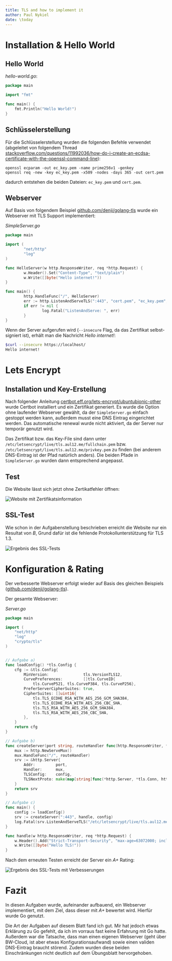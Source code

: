 ```yaml
---
title: TLS and how to implement it
author: Paul Nykiel
date: \today
---
```


# Installation & Hello World
## Hello World
*hello-world.go*:
```go
package main

import "fmt"

func main() {
    fmt.Println("Hello World!")
}
```

## Schlüsselerstellung
Für die Schlüsselerstellung wurden die folgenden Befehle verwendet (abgeleitet von folgendem Thread [stackoverflow.com/questions/11992036/how-do-i-create-an-ecdsa-certificate-with-the-openssl-command-line](https://stackoverflow.com/questions/11992036/how-do-i-create-an-ecdsa-certificate-with-the-openssl-command-line)):
```
openssl ecparam -out ec_key.pem -name prime256v1 -genkey
openssl req -new -key ec_key.pem -x509 -nodes -days 365 -out cert.pem
```
dadurch entstehen die beiden Dateien: `ec_key.pem` und `cert.pem`.

## Webserver
Auf Basis von folgendem Beispiel [github.com/denji/golang-tls](https://github.com/denji/golang-tls) 
wurde ein Webserver mit TLS Support implementiert:

*SimpleServer.go*
```go
package main

import (
        "net/http"
        "log"
)

func HelloServer(w http.ResponseWriter, req *http.Request) {
        w.Header().Set("Content-Type", "text/plain")
        w.Write([]byte("Hello internet!"))
}

func main() {
        http.HandleFunc("/", HelloServer)
        err := http.ListenAndServeTLS(":443", "cert.pem", "ec_key.pem", nil)
        if err != nil {
                log.Fatal("ListenAndServe: ", err)
        }
}
```

Wenn der Server aufgerufen wird (`--insecure` Flag, da das Zertifikat selbst-signiert ist), erhält man die Nachricht *Hello internet!*:
```bash
$curl --insecure https://localhost/
Hello internet!
```

# Lets Encrypt
## Installation und Key-Erstellung
Nach folgender Anleitung [certbot.eff.org/lets-encrypt/ubuntubionic-other](https://certbot.eff.org/lets-encrypt/ubuntubionic-other) 
wurde Certbot installiert und ein Zertifikat generiert.
Es wurde die Option ohne laufender Webserver gewählt, da der `SimpleServer.go` einfach gestoppt werden kann, außerdem
musst eine DNS Eintrag eingerichtet werden. Das automatische renewal wurde nicht aktiviert, da der Server
nur temporär genutzt wird.

Das Zertifikat bzw. das Key-File sind dann unter 
`/etc/letsencrypt/live/tls.aul12.me/fullchain.pem` bzw. `/etc/letsencrypt/live/tls.aul12.me/privkey.pem` zu finden
(bei anderem DNS-Eintrag ist der Pfad natürlich anders). Die beiden Pfade in `SimpleServer.go` wurden dann entsprechend
angepasst.

## Test
Die Website lässt sich jetzt ohne Zertikatfehler öffnen:

![Website mit Zertifikatsinformation](website.png)

## SSL-Test
Wie schon in der Aufgabenstellung beschrieben erreicht die Website nur ein Resultat von *B*, Grund dafür ist die fehlende
Protokollunterstützung für TLS 1.3.

![Ergebnis des SSL-Tests](ssltest_1.png)

#  Konfiguration & Rating
Der verbesserte Webserver erfolgt wieder auf Basis des gleichen Beispiels 
([github.com/denji/golang-tls](https://github.com/denji/golang-tls)).

Der gesamte Webserver:

*Server.go*
```go
package main

import (
    "net/http"
    "log"
    "crypto/tls"
)


// Aufgabe a)
func loadConfig() *tls.Config {
    cfg := &tls.Config{
        MinVersion:               tls.VersionTLS12,
        CurvePreferences:         []tls.CurveID{
            tls.CurveP521, tls.CurveP384, tls.CurveP256},
        PreferServerCipherSuites: true,
        CipherSuites: []uint16{
            tls.TLS_ECDHE_RSA_WITH_AES_256_GCM_SHA384,
            tls.TLS_ECDHE_RSA_WITH_AES_256_CBC_SHA,
            tls.TLS_RSA_WITH_AES_256_GCM_SHA384,
            tls.TLS_RSA_WITH_AES_256_CBC_SHA,
        },
    }
    return cfg
}

// Aufgabe b)
func createServer(port string, routeHandler func(http.ResponseWriter, *http.Request), config *tls.Config) *http.Server{
    mux := http.NewServeMux()
    mux.HandleFunc("/", routeHandler)
    srv := &http.Server{
        Addr:         port,
        Handler:      mux,
        TLSConfig:    config,
        TLSNextProto: make(map[string]func(*http.Server, *tls.Conn, http.Handler), 0),
    }
    return srv
}

// Aufgabe c)
func main() {
    config := loadConfig()
    srv := createServer(":443", handle, config)
    log.Fatal(srv.ListenAndServeTLS("/etc/letsencrypt/live/tls.aul12.me/fullchain.pem", "/etc/letsencrypt/live/tls.aul12.me/privkey.pem"))
}

func handle(w http.ResponseWriter, req *http.Request) {
    w.Header().Add("Strict-Transport-Security", "max-age=63072000; includeSubDomains")
    w.Write([]byte("Hello TLS!"))
}

```

Nach dem erneuten Testen erreicht der Server ein *A+* Rating:

![Ergebnis des SSL-Tests mit Verbesserungen](ssltest_2.png)

# Fazit
In diesen Aufgaben wurde, aufeinander aufbauend, ein Webserver implementiert, mit dem Ziel, dass dieser mit *A+* bewertet
wird. Hierfür wurde Go genutzt.

Die Art der Aufgaben auf diesem Blatt fand ich gut. Mir hat jedoch etwas Erklärung zu Go gefehlt, da ich im vorraus
fast keine Erfahrung mit Go hatte. Außerdem war die Tatsache, dass man einen eigenen Webserver (geht über BW-Cloud,
ist aber etwas Konfigurationsaufwand) sowie einen validen DNS-Eintrag braucht störend. Zudem wurden diese beiden
Einschränkungen nicht deutlich auf dem Übungsblatt hervorgehoben.
